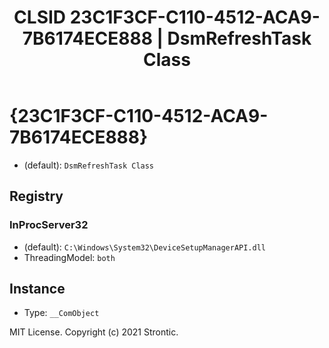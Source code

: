 ﻿---
title: "CLSID 23C1F3CF-C110-4512-ACA9-7B6174ECE888 | DsmRefreshTask Class"
excerpt: What is COM-Object CLSID 23C1F3CF-C110-4512-ACA9-7B6174ECE888?
---

# {23C1F3CF-C110-4512-ACA9-7B6174ECE888}

* (default): `DsmRefreshTask Class`

## Registry


### InProcServer32

* (default): `C:\Windows\System32\DeviceSetupManagerAPI.dll`
* ThreadingModel: `both`

## Instance

* Type: `__ComObject`

MIT License. Copyright (c) 2021 Strontic.


